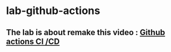 # lab-github-actions
## The lab is about remake this video  :  [Github actions CI /CD](https://youtu.be/mFFXuXjVgkU?feature=shared)


